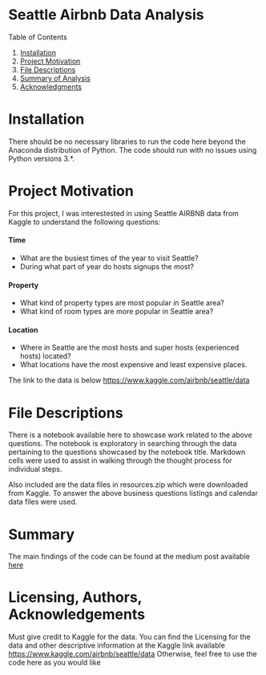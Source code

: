# Seattle Airbnb Data Analysis

Table of Contents
1. [Installation](#Installation)
2. [Project Motivation](#project-motivation)
3. [File Descriptions](#file-descriptions)
4. [Summary of Analysis](#Summary)
5. [Acknowledgments](#licensing-authors-acknowledgements)



# Installation
There should be no necessary libraries to run the code here beyond the Anaconda distribution of Python. The code should run with no issues using Python versions 3.*.

# Project Motivation 
For this project, I was interestested in using Seattle AIRBNB data from Kaggle to understand the following questions:

#### Time
* What are the busiest times of the year to visit Seattle? 
* During what part of year do hosts signups the most?
#### Property 
* What kind of property types are most popular in Seattle area?
* What kind of room types are more popular in Seattle area?
#### Location
* Where in Seattle are the most hosts and super hosts (experienced hosts) located?
* What locations have the most expensive and least expensive places.

The link to the data is below https://www.kaggle.com/airbnb/seattle/data


# File Descriptions
There is a notebook available here to showcase work related to the above questions. The notebook is exploratory in searching through the data pertaining to the questions showcased by the notebook title. Markdown cells were used to assist in walking through the thought process for individual steps.

Also included are the data files in resources.zip which were downloaded from Kaggle. To answer the above business questions listings and calendar data files were used.

# Summary 
The main findings of the code can be found at the medium post available [here](https://kohliankit06.medium.com/how-to-find-the-best-place-to-stay-in-seattle-a5335277eaa7)

# Licensing, Authors, Acknowledgements
Must give credit to Kaggle for the data. You can find the Licensing for the data and other descriptive information at the Kaggle link available https://www.kaggle.com/airbnb/seattle/data Otherwise, feel free to use the code here as you would like
